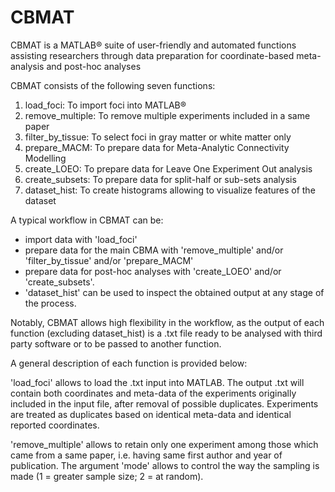# CBMAT
CBMAT is a MATLAB® suite of user-friendly and automated functions assisting researchers through data preparation for coordinate-based meta-analysis and post-hoc analyses

CBMAT consists of the following seven functions:
1)	load_foci: To import foci into MATLAB®
2)	remove_multiple: To remove multiple experiments included in a same paper
3)	filter_by_tissue: To select foci in gray matter or white matter only 
4)	prepare_MACM: To prepare data for Meta-Analytic Connectivity Modelling
5)	create_LOEO: To prepare data for Leave One Experiment Out analysis 
6)	create_subsets: To prepare data for split-half or sub-sets analysis
7)	dataset_hist: To create histograms allowing to visualize features of the dataset

A typical workflow in CBMAT can be: 

- import data with 'load_foci' 
- prepare data for the main CBMA with 'remove_multiple' and/or 'filter_by_tissue' and/or 'prepare_MACM' 
- prepare data for post-hoc analyses with 'create_LOEO' and/or 'create_subsets'. 
- 'dataset_hist' can be used to inspect the obtained output at any stage of the process. 

Notably, CBMAT allows high flexibility in the workflow, as the output of each function (excluding dataset_hist) is a .txt file ready to be analysed with third party software or to be passed to another function.

A general description of each function is provided below:

'load_foci' allows to load the .txt input into MATLAB. The output .txt will contain both coordinates and meta-data of the experiments originally included in the input file, after removal of possible duplicates. Experiments are treated as duplicates based on identical meta-data and identical reported coordinates.

'remove_multiple' allows to retain only one experiment among those which came from a same paper, i.e. having same first author and year of publication. The argument 'mode' allows to control the way the sampling is made (1 = greater sample size; 2 = at random). 



